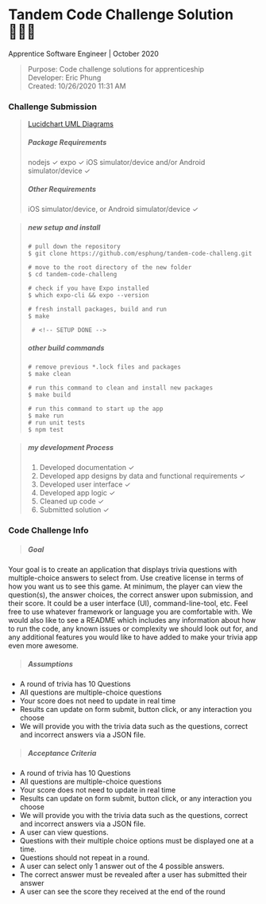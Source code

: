 # Tandem Code Challenge Solution 👨🏻‍💻
Apprentice Software Engineer | October 2020

> Purpose:  Code challenge solutions for apprenticeship  
Developer:     Eric Phung  
Created:    10/26/2020 11:31 AM

### Challenge Submission
> [Lucidchart UML Diagrams](https://lucid.app/invitations/accept/3b02e706-9b17-4c52-bdc0-7a361f8490a6)
> ##### Package Requirements
> nodejs ✓
> expo ✓
> iOS simulator/device and/or Android simulator/device ✓
> ##### Other Requirements
> iOS simulator/device, or Android simulator/device ✓

> ##### new setup and install
> ```shell
> # pull down the repository
> $ git clone https://github.com/esphung/tandem-code-challeng.git
> 
> # move to the root directory of the new folder
> $ cd tandem-code-challeng
> 
> # check if you have Expo installed
> $ which expo-cli && expo --version
> 
> # fresh install packages, build and run
> $ make
> 
>  # <!-- SETUP DONE -->
> ```
> ##### other build commands
> ```shell
> # remove previous *.lock files and packages
> $ make clean
> 
> # run this command to clean and install new packages
> $ make build
> 
> # run this command to start up the app
> $ make run
> # run unit tests
> $ npm test
> ```

> ##### my development Process
> 1. Developed documentation ✓
> 2. Developed app designs by data and functional requirements ✓
> 3. Developed user interface ✓
> 4. Developed app logic ✓
> 5. Cleaned up code ✓
> 6. Submitted solution ✓

### Code Challenge Info
> ##### Goal
Your goal is to create an application that displays trivia questions with multiple-choice answers to select from.
Use creative license in terms of how you want us to see this game. At minimum, the player can view the question(s), the answer choices, the correct answer upon submission, and their score. It could be a user interface (UI), command-line-tool, etc. Feel free to use whatever framework or language you are comfortable with.
We would also like to see a README which includes any information about how to run the code, any known issues or complexity we should look out for, and any additional features you would like to have added to make your trivia app even more awesome.

> ##### Assumptions
* A round of trivia has 10 Questions
* All questions are multiple-choice questions
* Your score does not need to update in real time
* Results can update on form submit, button click, or any interaction you choose
* We will provide you with the trivia data such as the questions, correct and incorrect answers via a JSON file.

> ##### Acceptance Criteria
* A round of trivia has 10 Questions
* All questions are multiple-choice questions
* Your score does not need to update in real time
* Results can update on form submit, button click, or any interaction you choose
* We will provide you with the trivia data such as the questions, correct and incorrect answers via a JSON file.
*  A user can view questions.
* Questions with their multiple choice options must be displayed one at a time.
* Questions should not repeat in a round.
* A user can select only 1 answer out of the 4 possible answers.
* The correct answer must be revealed after a user has submitted their answer
* A user can see the score they received at the end of the round












